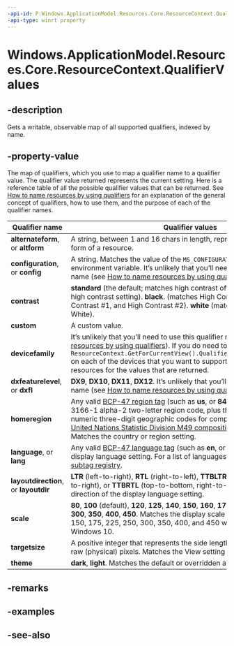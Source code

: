 ```yaml
---
-api-id: P:Windows.ApplicationModel.Resources.Core.ResourceContext.QualifierValues
-api-type: winrt property
---
```


<!-- Property syntax
public Windows.Foundation.Collections.IObservableMap<string, string> QualifierValues { get; }
-->

# Windows.ApplicationModel.Resources.Core.ResourceContext.QualifierValues

## -description
Gets a writable, observable map of all supported qualifiers, indexed by name.

## -property-value
The map of qualifiers, which you use to map a qualifier name to a qualifier value. The qualifier value returned represents the current setting. Here is a reference table of all the possible qualifier values that can be returned. See [How to name resources by using qualifiers](/windows/uwp/globalizing/how-to-name-resources-by-using-qualifiers?branch=master) for an explanation of the general concept of qualifiers, how to use them, and the purpose of each of the qualifier names.

| Qualifier name | Qualifier values |
| ---------- | -------------------- |
| **alternateform**, or **altform** | A string, between 1 and 16 chars in length, representing an alternate form of a resource. |
| **configuration**, or **config** | A string. Matches the value of the ```MS_CONFIGURATION_ATTRIBUTE_VALUE``` environment variable. It’s unlikely that you’ll need to use this qualifier name (see [How to name resources by using qualifiers](/windows/uwp/globalizing/how-to-name-resources-by-using-qualifiers?branch=master)). |
| **contrast** | **standard** (the default; matches high contrast off). **high** (matches any high contrast setting). **black**. (matches High Contrast Black, High Contrast #1, and High Contrast #2). **white** (matches High Contrast White). |
| **custom** | A custom value. |
| **devicefamily** | It’s unlikely that you’ll need to use this qualifier name (see [How to name resources by using qualifiers](/windows/uwp/globalizing/how-to-name-resources-by-using-qualifiers?branch=master)). If you do need to use it, then execute ```ResourceContext.GetForCurrentView().QualifierValues["devicefamily"]``` on each of the devices that you want to support and name your resources for the values that are returned. |
| **dxfeaturelevel**, or **dxfl** | **DX9**, **DX10**, **DX11**, **DX12**. It’s unlikely that you’ll need to use this qualifier name (see [How to name resources by using qualifiers](/windows/uwp/globalizing/how-to-name-resources-by-using-qualifiers?branch=master)). |
| **homeregion** | Any valid [BCP-47 region tag](http://go.microsoft.com/fwlink/p/?linkid=227302) (such as **us**, or **840**). That is, any ISO 3166-1 alpha-2 two-letter region code, plus the set of ISO 3166-1 numeric three-digit geographic codes for composed regions (see [United Nations Statistic Division M49 composition of region codes](http://go.microsoft.com/fwlink/p/?linkid=247929)). Matches the country or region setting. |
| **language**, or **lang** | Any valid [BCP-47 language tag](http://go.microsoft.com/fwlink/p/?linkid=227302) (such as **en**, or **en-us**). Matches the display language setting. For a list of languages, see the [IANA language subtag registry](http://go.microsoft.com/fwlink/p/?linkid=227303). |
| **layoutdirection**, or **layoutdir** | **LTR** (left-to-right), **RTL** (right-to-left), **TTBLTR** (top-to-bottom, left-to-right), or **TTBRTL** (top-to-bottom, right-to-left). Matches the layout direction of the display language setting. |
| **scale** | **80**, **100** (default), **120**, **125**, **140**, **150**, **160**, **175**, **180**, **200**, **225**, **250**, **300**, **350**, **400**, **450**. Matches the display scale setting. The values 125, 150, 175, 225, 250, 300, 350, 400, and 450 were introduced in Windows 10. |
| **targetsize** | A positive integer that represents the side length of a square image in raw (physical) pixels. Matches the View setting in File Explorer. |
| **theme** | **dark**, **light**. Matches the default or overridden app mode setting. |

## -remarks

## -examples

## -see-also
